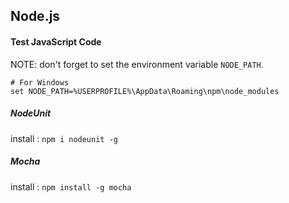 Node.js
-------

#### Test JavaScript Code

NOTE: don't forget to set the environment variable `NODE_PATH`. 

```shell
# For Windows
set NODE_PATH=%USERPROFILE%\AppData\Roaming\npm\node_modules
```

##### NodeUnit
install : `npm i nodeunit -g`

[nodeunit]: https://github.com/caolan/nodeunit

##### Mocha
install : `npm install -g mocha`

[mocha]: https://github.com/visionmedia/mocha
